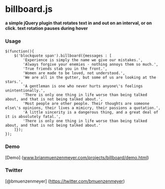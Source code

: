billboard.js
========
**a simple jQuery plugin that rotates text in and out on an interval, or on click.  text rotation pauses during hover**

### Usage
	$(function(){
		$('blockquote span').billboard({messages : [
			'Experience is simply the name we give our mistakes.',
			'Always forgive your enemies - nothing annoys them so much.',
			'True friends stab you in the front.', 
			'Women are made to be loved, not understood.',
			'We are all in the gutter, but some of us are looking at the stars.',
			'A gentleman is one who never hurts anyone\'s feelings unintentionally.', 
			'There is only one thing in life worse than being talked about, and that is not being talked about.',
			'Most people are other people. Their thoughts are someone else\'s opinions, their lives a mimicry, their passions a quotation.',
			'A little sincerity is a dangerous thing, and a great deal of it is absolutely fatal.', 
			'There is only one thing in life worse than being talked about, and that is not being talked about.'
		]});
	});


### Demo
[Demo] (www.brianmuenzenmeyer.com/projects/billboard/demo.html)

### Twitter
[@bmuenzenmeyer] (https://twitter.com/bmuenzenmeyer)